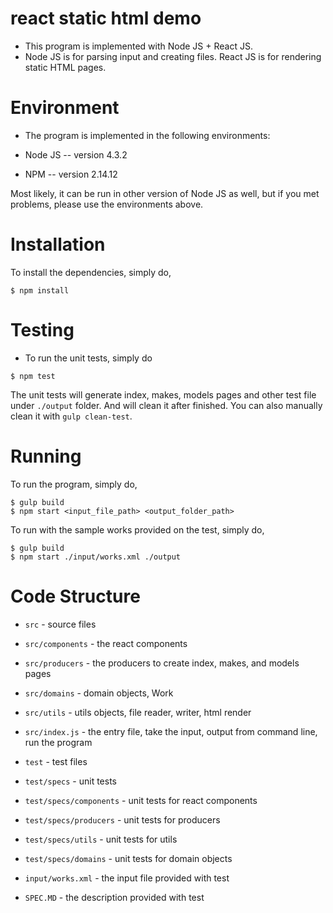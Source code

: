 # react static html demo

- This program is implemented with Node JS + React JS.
- Node JS is for parsing input and creating files. React JS is for rendering static HTML pages.

# Environment

- The program is implemented in the following environments:

- Node JS -- version 4.3.2
- NPM -- version 2.14.12

Most likely, it can be run in other version of Node JS as well, but if you met problems, please use the environments above.

# Installation

To install the dependencies, simply do,

```
$ npm install
```

# Testing

- To run the unit tests, simply do

```
$ npm test
```

The unit tests will generate index, makes, models pages and other test file under `./output` folder. And will clean it after finished. You can also manually clean it with `gulp clean-test`.

# Running

To run the program, simply do,

```
$ gulp build
$ npm start <input_file_path> <output_folder_path>
```

To run with the sample works provided on the test, simply do,

```
$ gulp build
$ npm start ./input/works.xml ./output
```

# Code Structure

- `src` - source files
- `src/components` - the react components
- `src/producers` - the producers to create index, makes, and models pages
- `src/domains` - domain objects, Work
- `src/utils` - utils objects, file reader, writer, html render
- `src/index.js` - the entry file, take the input, output from command line, run the program

- `test` - test files
- `test/specs` - unit tests
- `test/specs/components` - unit tests for react components
- `test/specs/producers` - unit tests for producers
- `test/specs/utils` - unit tests for utils
- `test/specs/domains` - unit tests for domain objects

- `input/works.xml` - the input file provided with test
- `SPEC.MD` - the description provided with test
